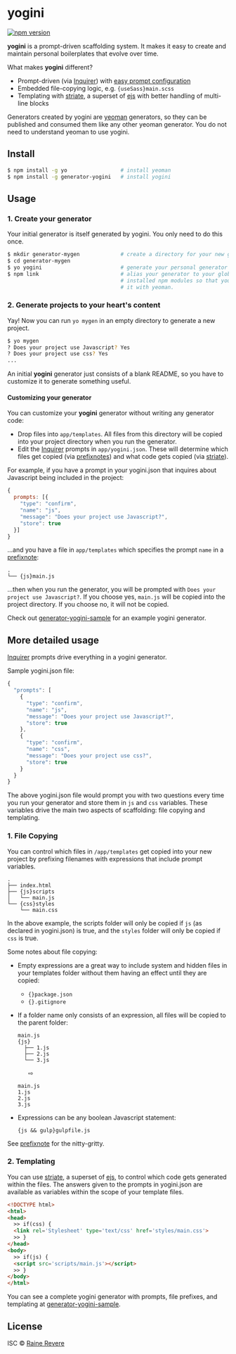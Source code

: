 # yogini
[![npm version](https://img.shields.io/npm/v/yogini.svg)](https://npmjs.org/package/yogini)

**yogini** is a prompt-driven scaffolding system. It makes it easy to create and maintain personal boilerplates that evolve over time.

What makes **yogini** different?

- Prompt-driven (via [Inquirer](https://github.com/SBoudrias/Inquirer.js)) with [easy prompt configuration](https://github.com/raineorshine/yogini/blob/master/app/yogini.json)
- Embedded file-copying logic, e.g. `{useSass}main.scss`
- Templating with [striate](https://github.com/raineorshine/striate), a superset of [ejs](https://github.com/mde/ejs) with better handling of multi-line blocks

Generators created by yogini are [yeoman](http://yeoman.io/) generators, so they can be published and consumed them like any other yeoman generator. You do not need to understand yeoman to use yogini.

## Install

```sh
$ npm install -g yo                 # install yeoman
$ npm install -g generator-yogini   # install yogini
```

## Usage

### 1. Create your generator

Your initial generator is itself generated by yogini. You only need to do this once.

```sh
$ mkdir generator-mygen             # create a directory for your new generator
$ cd generator-mygen            
$ yo yogini                         # generate your personal generator
$ npm link                          # alias your generator to your globally
                                    # installed npm modules so that you can run
                                    # it with yeoman.
```

### 2. Generate projects to your heart's content

Yay! Now you can run `yo mygen` in an empty directory to generate a new project.

```sh
$ yo mygen
? Does your project use Javascript? Yes
? Does your project use css? Yes
...
```

An initial **yogini** generator just consists of a blank README, so you have to customize it to generate something useful.

#### Customizing your generator

You can customize your **yogini** generator without writing any generator code:

- Drop files into `app/templates`. All files from this directory will be copied into your project directory when you run the generator.
- Edit the [Inquirer](https://github.com/SBoudrias/Inquirer.js) prompts in `app/yogini.json`. These will determine which files get copied (via [prefixnotes](https://github.com/raineorshine/prefixnote)) and what code gets copied (via [striate](https://github.com/raineorshine/striate)).

For example, if you have a prompt in your yogini.json that inquires about Javascript being included in the project:

```js
{
  prompts: [{
    "type": "confirm",
    "name": "js",
    "message": "Does your project use Javascript?",
    "store": true
  }]
}
```

...and you have a file in `app/templates` which specifies the prompt `name` in a [prefixnote](https://github.com/raineorshine/prefixnote):

```
.
└── {js}main.js
```

...then when you run the generator, you will be prompted with `Does your project use Javascript?`. If you choose yes, `main.js` will be copied into the project directory. If you choose no, it will not be copied.

Check out [generator-yogini-sample](https://github.com/raineorshine/generator-yogini-sample) for an example yogini generator.

## More detailed usage

[Inquirer](https://github.com/SBoudrias/Inquirer.js) prompts drive everything in a yogini generator.

Sample yogini.json file:

```js
{
  "prompts": [
    {
      "type": "confirm",
      "name": "js",
      "message": "Does your project use Javascript?",
      "store": true
    },
    {
      "type": "confirm",
      "name": "css",
      "message": "Does your project use css?",
      "store": true
    }
  }
}
```

The above yogini.json file would prompt you with two questions every time you run your generator and store them in `js` and `css` variables. These variables drive the main two aspects of scaffolding: file copying and templating.

### 1. File Copying

You can control which files in `/app/templates` get copied into your new project by prefixing filenames with expressions that include prompt variables.

```
.
├── index.html
├── {js}scripts
│   └── main.js
└── {css}styles
    └── main.css
```

In the above example, the scripts folder will only be copied if `js` (as declared in yogini.json) is true, and the `styles` folder will only be copied if `css` is true.

Some notes about file copying:

- Empty expressions are a great way to include system and hidden files in your templates folder without them having an effect until they are copied:
  - `{}package.json`
  - `{}.gitignore`
- If a folder name only consists of an expression, all files will be copied to the parent folder:

  ```
  main.js
  {js}
    ├── 1.js
    ├── 2.js
    └── 3.js
  ```

  &nbsp;&nbsp;&nbsp;&nbsp;&nbsp;&nbsp;⇨

  ```
  main.js
  1.js
  2.js
  3.js
  ```

- Expressions can be any boolean Javascript statement:

  ```
  {js && gulp}gulpfile.js
  ```

See [prefixnote](https://github.com/raineorshine/prefixnote) for the nitty-gritty.


### 2. Templating

You can use [striate](https://github.com/raineorshine/striate), a superset of [ejs](https://github.com/mde/ejs), to control which code gets generated within the files. The answers given to the prompts in yogini.json are available as variables within the scope of your template files.

```html
<!DOCTYPE html>
<html>
<head>
  >> if(css) {
  <link rel='Stylesheet' type='text/css' href='styles/main.css'>
  >> }
</head>
<body>
  >> if(js) {
  <script src='scripts/main.js'></script>
  >> }
</body>
</html>
```

You can see a complete yogini generator with prompts, file prefixes, and templating at [generator-yogini-sample](https://github.com/raineorshine/generator-yogini-sample).

## License

ISC © [Raine Revere](https://github.com/raineorshine)
